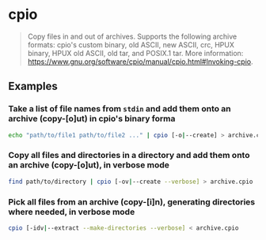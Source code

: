 # cpio

> Copy files in and out of archives. Supports the following archive formats: cpio's custom binary, old ASCII, new ASCII, crc, HPUX binary, HPUX old ASCII, old tar, and POSIX.1 tar. More information: <https://www.gnu.org/software/cpio/manual/cpio.html#Invoking-cpio>.

## Examples

### Take a list of file names from `stdin` and add them onto an archive (copy-[o]ut) in cpio's binary forma

```bash
echo "path/to/file1 path/to/file2 ..." | cpio [-o|--create] > archive.cpio
```

### Copy all files and directories in a directory and add them onto an archive (copy-[o]ut), in verbose mode

```bash
find path/to/directory | cpio [-ov|--create --verbose] > archive.cpio
```

### Pick all files from an archive (copy-[i]n), generating directories where needed, in verbose mode

```bash
cpio [-idv|--extract --make-directories --verbose] < archive.cpio
```
